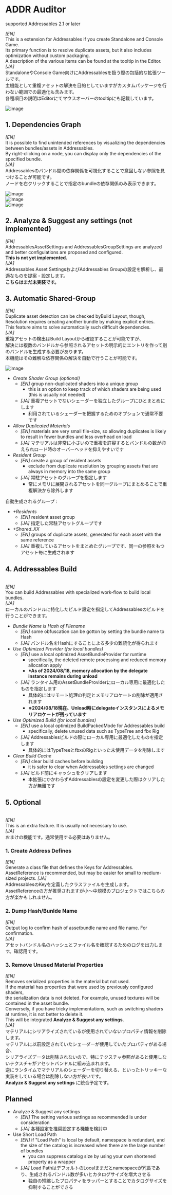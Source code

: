 # ADDR Auditor

supported Addressables 2.1 or later<br>

<i>[EN]</i><br>
This is a extension for Addressables if you create Standalone and Console Game. </br>
Its primary function is to resolve duplicate assets, but it also includes optimization without custom packaging. </br>
A description of the various items can be found at the tooltip in the Editor.</br>
<i>[JA]</i><br>
StandaloneやConsole Game向けにAddressablesを扱う際の包括的な拡張ツールです。</br>
主機能として重複アセットの解決を目的としていますがカスタムパッケージを行わない範囲での最適化も含みます。</br>
各種項目の説明はEditorにてマウスオーバーのtooltipにも記載しています。

![image](https://github.com/user-attachments/assets/115db6e1-8dfb-4e27-afe5-55e0f4ddbc5e)


## 1. Dependencies Graph
<i>[EN]</i><br>
It is possible to find unintended references by visualizing the dependencies between bundles/assets in Addressables.<br>
By right-clicking on a node, you can display only the dependencies of the specified bundle.</br>
<i>[JA]</i><br>
Addressablesのバンドル間の依存関係を可視化することで意図しない参照を見つけることが可能です。</br>
ノードを右クリックすることで指定のbundleの依存関係のみ表示できます。</br>

![image](https://github.com/user-attachments/assets/146ce754-c07e-4d70-a98d-a44add828a67)</br>
![image](https://github.com/user-attachments/assets/af42faaf-7739-49e1-8fdd-f9e6605f6001)</br>
![image](https://github.com/user-attachments/assets/9da84aa4-9b80-4928-ab59-cd0c805caa90)</br>

## 2. Analyze & Suggest any settings (not implemented)
<i>[EN]</i><br>
AddressablesAssetSettings and AddressablesGroupSettings are analyzed and better configulations are proposed and configured.</br>
<b>This is not yet implemented.</b><br>
<i>[JA]</i><br>
Addressables Asset SettingsおよびAddressables Groupの設定を解析し、最適なものを提案・設定します。</br>
<b>こちらはまだ未実装です。</b>


## 3. Automatic Shared-Group
<i>[EN]</i><br>
Duplicate asset detection can be checked byBuild Layout, though,<br>
Resolution requires creating another bundle by making explicit entries.<br>
This feature aims to solve automatically such difficult dependencies.<br>
<i>[JA]</i><br>
重複アセットの検出はBuild Layoutから確認することが可能ですが、</br>
解決には複数のバンドルから参照されるアセットの明示的にエントリを作って別のバンドルを生成する必要があります。</br>
本機能はその難解な依存関係の解決を自動で行うことが可能です。

![image](https://github.com/user-attachments/assets/7cb8db39-c40e-457a-ae5c-cee2fd470a94)

- <i>Create Shader Group (optional)</i>
  - <i>[EN]</i> group non-duplicated shaders into a unique group
    - this is an option to keep track of which shaders are being used (this is usually not needed)
  - <i>[JA]</i> 重複アセットでないシェーダーを独立したグループにひとまとめにします
    - 利用されているシェーダーを把握するためのオプションで通常不要です
- <i>Allow Duplicated Materials</i>
  - <i>[EN]</i> materials are very small file-size, so allowing duplicates is likely to result in fewer bundles and less overhead on load
  - <i>[JA]</i> マテリアルは非常に小さいので重複を許容するとバンドルの数が抑えられロード時のオーバーヘッドを抑えやすいです
- <i>Resident Group</i>
  - <i>[EN]</i> create a group of resident assets
    - exclude from duplicate resolution by grouping assets that are always in memory into the same group
  - <i>[JA]</i> 常駐アセットのグループを指定します
    - 常にメモリに展開されるアセットを同一グループにまとめることで重複解決から除外します

自動生成されるグループ : 
- <i>+Residents</i>
  - <i>[EN]</i> resident asset group
  - <i>[JA]</i> 指定した常駐アセットグループです
- <i>+Shared_XX</i>
  - <i>[EN]</i> groups of duplicate assets, generated for each asset with the same reference
  - <i>[JA]</i> 重複しているアセットをまとめたグループです、同一の参照をもつアセット毎に生成されます


## 4. Addressables Build
<br><i>[EN]</i><br>
You can build Addressables with specialized work-flow to build local bundles.
<br><i>[JA]</i><br>
ローカルのバンドルに特化したビルド設定を指定してAddressablesのビルドを行うことができます。

- <i>Bundle Name is Hash of Filename</i>
  - <i>[EN]</i> some obfuscation can be gotton by setting the bundle name to Hash
  - <i>[JA]</i> バンドル名をHashにすることによる多少の難読化が得られます
- <i>Use Optimized Provider (for local bundles)</i>
  - <i>[EN]</i> use a local optimized AssetBundleProvider for runtime
    - specifically, the deleted remote processing and reduced memory allocation apply
    - <b>*As of 2024/08/18, memory allocation by the delegate instance remains during unload</b>
  - <i>[JA]</i> ランタイム用のAssetBundleProviderにローカル専用に最適化したものを指定します
    - 具体的にはリモート処理の判定とメモリアロケートの削除が適用されます
    - <b>※2024/08/18現在、Unload時にdelegateインスタンスによるメモリアロケートが残っています</b>
- <i>Use Optimized Build (for local bundles)</i>
  - <i>[EN]</i> use a local optimized BuildPackedMode for Addressables build
    - specifically, delete unused data such as TypeTree and fbx Rig
  - <i>[JA]</i> Addressablesビルドの際にローカル専用に最適化したものを指定します
    - 具体的にはTypeTreeとfbxのRigといった未使用データを削除します
- <i>Clear Build Cache</i>
  - <i>[EN]</i> clear build caches before building
    - it is safer to clear when Addressables settings are changed
  - <i>[JA]</i> ビルド前にキャッシュをクリアします
    - 本拡張にかかわらずAddressablesの設定を変更した際はクリアした方が無難です
  

## 5. Optional
<br><i>[EN]</i><br>
This is an extra feature. It is usually not necessary to use.
<br><i>[JA]</i><br>
おまけの機能です。通常使用する必要はありません。

### 1. Create Address Defines
<i>[EN]</i><br>
Generate a class file that defines the Keys for Addressables. </br>
AssetReference is recommended, but may be easier for small to medium-sized projects.
<i>[JA]</i><br>
AddressablesのKeyを定義したクラスファイルを生成します。</br>
AssetReferenceの方が推奨されますが小～中規模のプロジェクトではこちらの方が楽かもしれません。

### 2. Dump Hash/Bunlde Name
<i>[EN]</i><br>
Output log to confirm hash of assetbundle name and file name. For confirmation.
<br><i>[JA]</i><br>
アセットバンドル名のハッシュとファイル名を確認するためのログを出力します。確認用です。

### 3. Remove Unused Material Properties
<i>[EN]</i><br>
Removes serialized properties in the material but not used. </br>
If the material has properties that were used by previously configured shaders,</br>
the serialization data is not deleted. For example, unused textures will be contained in the asset bundle. </br>
Conversely, if you have tricky implementations, such as switching shaders at runtime, it is not better to delete it.<br>
This will be integrated <b>Analyze & Suggest any settings</b>.
<br><i>[JA]</i><br>
マテリアルにシリアライズされているが使用されていないプロパティ情報を削除します。</br>
マテリアルに以前設定されていたシェーダーが使用していたプロパティがある場合、</br>
シリアライズデータは削除されないので、特にテクスチャ参照があると使用しないテクスチャがアセットバンドルに組み込まれます。</br>
逆にランタイムでマテリアルのシェーダーを切り替える、といったトリッキーな実装をしている場合は削除しない方が良いです。<br>
<b>Analyze & Suggest any settings</b> に統合予定です。


## Planned
- <t>Analyze & Suggest any settings</t>
  - <i>[EN]</i> The setting various settings as recommended is under consideration
  - <i>[JA]</i> 各種設定を推奨設定する機能を検討中
- <t>Use Short Load Path</t>
  - <i>[EN]</i> if "Load Path" is local by default, namespace is redundant, and the size of the catalog is increased when there are the large number of bundles
    - you can suppress catalog size by using your own shortened property as a wrapper
  - <i>[JA]</i> Load PathはデフォルトのLocalままだとnamespaceが冗長であり、生成されるバンドル数が多いとカタログサイズを増大させる
    - 独自の短縮したプロパティをラッパーとすることでカタログサイズを抑制することができる
